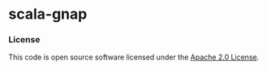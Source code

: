 
# scala-gnap

### License

This code is open source software licensed under the [Apache 2.0 License]("http://www.apache.org/licenses/LICENSE-2.0.html").